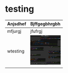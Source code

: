 # testing
| Anjsdhef | Bjffgegbhrgbh | 
| :----- | :------ |
| mfjurgj | jfufrgj |
| wtesting | <img src="https://github.com/ssrajputtheboss/testing/blob/main/IMG_20210220_122626.jpg" width="100" height="100" ></img> |

